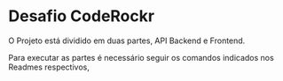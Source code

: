 # Desafio CodeRockr

O Projeto está dividido em duas partes, API Backend e Frontend.

Para executar as partes é necessário seguir os comandos indicados nos Readmes respectivos,